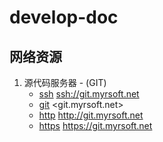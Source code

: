 develop-doc
===========

## 网络资源

1. 源代码服务器 - (GIT)
    * [ssh](ssh://git.myrsoft.net)  <ssh://git.myrsoft.net>
    * [git](git.myrsoft.net)    <git.myrsoft.net>
    * [http](http://git.myrsoft.net) <http://git.myrsoft.net>
    * [https](https://git.myrsoft.net) <https://git.myrsoft.net>